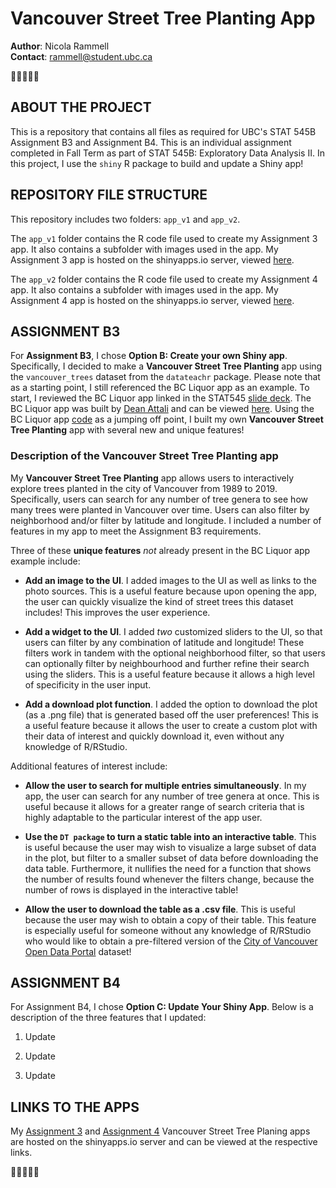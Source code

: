 # Vancouver Street Tree Planting App

**Author**: Nicola Rammell\
**Contact**: rammell@student.ubc.ca

🌲🌳🌲🌳🌲

## ABOUT THE PROJECT

This is a repository that contains all files as required for UBC's STAT 545B Assignment B3 and Assignment B4. This is an individual assignment completed in Fall Term as part of STAT 545B: Exploratory Data Analysis II. In this project, I use the `shiny` R package to build and update a Shiny app!

## REPOSITORY FILE STRUCTURE

This repository includes two folders: `app_v1` and `app_v2`.

The `app_v1` folder contains the R code file used to create my Assignment 3 app. It also contains a subfolder with images used in the app. My Assignment 3 app is hosted on the shinyapps.io server, viewed [here](https://nicolarammell.shinyapps.io/app_v1/).

The `app_v2` folder contains the R code file used to create my Assignment 4 app. It also contains a subfolder with images used in the app. My Assignment 4 app is hosted on the shinyapps.io server, viewed [here](https://nicolarammell.shinyapps.io/app_v2/).

## ASSIGNMENT B3

For **Assignment B3**, I chose **Option B: Create your own Shiny app**. Specifically, I decided to make a **Vancouver Street Tree Planting** app using the `vancouver_trees` dataset from the `datateachr` package. Please note that as a starting point, I still referenced the BC Liquor app as an example. To start, I reviewed the BC Liquor app linked in the STAT545 [slide deck](https://docs.google.com/presentation/d/1dXhqqsD7dPOOdcC5Y7RW--dEU7UfU52qlb0YD3kKeLw/edit#slide=id.p). The BC Liquor app was built by [Dean Attali](https://github.com/daattali) and can be viewed [here](https://daattali.com/shiny/bcl/). Using the BC Liquor app [code](https://github.com/daattali/shiny-server/tree/master/bcl) as a jumping off point, I built my own **Vancouver Street Tree Planting** app with several new and unique features!

### Description of the Vancouver Street Tree Planting app

My **Vancouver Street Tree Planting** app allows users to interactively explore trees planted in the city of Vancouver from 1989 to 2019. Specifically, users can search for any number of tree genera to see how many trees were planted in Vancouver over time. Users can also filter by neighborhood and/or filter by latitude and longitude. I included a number of features in my app to meet the Assignment B3 requirements.

Three of these **unique features** *not* already present in the BC Liquor app example include:

-   **Add an image to the UI**. I added images to the UI as well as links to the photo sources. This is a useful feature because upon opening the app, the user can quickly visualize the kind of street trees this dataset includes! This improves the user experience.

-   **Add a widget to the UI**. I added *two* customized sliders to the UI, so that users can filter by any combination of latitude and longitude! These filters work in tandem with the optional neighborhood filter, so that users can optionally filter by neighbourhood and further refine their search using the sliders. This is a useful feature because it allows a high level of specificity in the user input.

-   **Add a download plot function**. I added the option to download the plot (as a .png file) that is generated based off the user preferences! This is a useful feature because it allows the user to create a custom plot with their data of interest and quickly download it, even without any knowledge of R/RStudio.

Additional features of interest include:

-   **Allow the user to search for multiple entries simultaneously**. In my app, the user can search for any number of tree genera at once. This is useful because it allows for a greater range of search criteria that is highly adaptable to the particular interest of the app user.

-   **Use the `DT package` to turn a static table into an interactive table**. This is useful because the user may wish to visualize a large subset of data in the plot, but filter to a smaller subset of data before downloading the data table. Furthermore, it nullifies the need for a function that shows the number of results found whenever the filters change, because the number of rows is displayed in the interactive table!

-   **Allow the user to download the table as a .csv file**. This is useful because the user may wish to obtain a copy of their table. This feature is especially useful for someone without any knowledge of R/RStudio who would like to obtain a pre-filtered version of the [City of Vancouver Open Data Portal](https://opendata.vancouver.ca/explore/dataset/street-trees/information/?disjunctive.species_name&disjunctive.common_name&disjunctive.on_street&disjunctive.neighbourhood_name) dataset!

## ASSIGNMENT B4

For Assignment B4, I chose **Option C: Update Your Shiny App**. Below is a description of the three features that I updated:

1.  Update

2.  Update

3.  Update

## LINKS TO THE APPS

My [Assignment 3](https://nicolarammell.shinyapps.io/app_v1/) and [Assignment 4](https://nicolarammell.shinyapps.io/app_v2/) Vancouver Street Tree Planing apps are hosted on the shinyapps.io server and can be viewed at the respective links.

🌲🌳🌲🌳🌲
